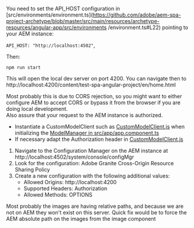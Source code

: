 
You need to set the API_HOST configuration in [src/environments/environment.ts](https://github.com/adobe/aem-spa-project-archetype/blob/master/src/main/resources/archetype-resources/angular-app/src/environments
/environment.ts#L22) pointing to your AEM instance:

```API_HOST: "http://localhost:4502"```,

Then:

```
npm run start
```
This will open the local dev server on port 4200. You can navigate then to http://localhost:4200/content/test-spa-angular-project/en/home.html


Most probably this is due to CORS rejection, so you might want to either configure AEM to accept CORS or bypass it from the browser if you are doing local development.  
Also assure that your request to the AEM instance is authorized.

* Instantiate a CustomModelClient such as [CustomModelClient.js](https://github.com/adobe/aem-spa-project-archetype/blob/master/src/main/resources/archetype-resources/angular-app/CustomModelClient.js) 
when initializing the [ModelManager in src/app/app.component.ts](https://github.com/adobe/aem-spa-project-archetype/blob/master/src/main/resources/archetype-resources/angular-app/src/app/app.component.ts#L52)
* If necessary adapt the Authorization header in [CustomModelClient.js](https://github.com/adobe/aem-spa-project-archetype/blob/master/src/main/resources/archetype-resources/angular-app/CustomModelClient.js#L20) 

1. Navigate to the Configuration Manager on the AEM instance at http://localhost:4502/system/console/configMgr
2. Look for the configuration: Adobe Granite Cross-Origin Resource Sharing Policy
3. Create a new configuration with the following additional values:
    * Allowed Origins: http://localhost:4200
    * Supported Headers: Authorization
    * Allowed Methods: OPTIONS
    
Most probably the images are having relative paths, and because we are not on AEM they won't exist on this server.
Quick fix would be to force the AEM absolute path on the images from the image component